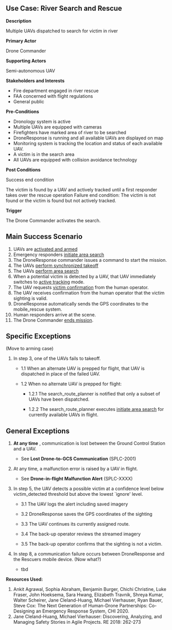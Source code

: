 ## Use Case: River Search and Rescue

**Description**

Multiple UAVs dispatched to search for victim in river

**Primary Actor**

Drone Commander

**Supporting Actors**

Semi-autonomous UAV

**Stakeholders and Interests**

- Fire department engaged in river rescue
- FAA concerned with flight regulations
- General public

**Pre-Conditions**

- Dronology system is active
- Multiple UAVs are equipped with cameras
- Firefighters have marked area of river to be searched
- DroneResponse is running and all available UAVs are displayed on map
- Monitoring system is tracking the location and status of each available UAV.
- A victim is in the search area
- All UAVs are equipped with collision avoidance technology

**Post Conditions**

Success end condition

The victim is found by a UAV and actively tracked until a first responder takes over the rescue operation
Failure end condition:
 The victim is not found or the victim is found but not actively tracked.

**Trigger**

The Drone Commander activates the search.

## Main Success Scenario

1. UAVs are [activated and armed]()
2. Emergency responders [initiate area search](../supporting/InitiateAreaSearch.md)
3. The DroneResponse commander issues a command to start the mission.
4. The UAVs [perform synchronized takeoff](../supporting/SynchronizedTakeoff.md)
5. The UAVs [perform area search](../supporting/PerformAreaSearch.md)
6. When a potential victim is detected by a UAV, that UAV immediately switches to [active tracking](../supporting/ActiveTracking.md) mode.
7. The UAV requests [victim confirmation](supporting/VictimConfirmation.md) from the human operator.
8. The UAV receives confirmation from the human operator that the victim sighting is valid.
9. DroneResponse automatically sends the GPS coordinates to the mobile_rescue system.
10. Human responders arrive at the scene.
11. The Drone Commander [ends mission](supporting/EndMission.md).

## Specific Exceptions
(Move to arming case)

1. In step 3, one of the UAVs fails to takeoff.

   * 1.1 When an alternate UAV is prepped for flight, that UAV is dispatched in place of the failed UAV.

   * 1.2 When no alternate UAV is prepped for flight:

      * 1.2.1 The search\_route\_planner is notified that only a subset of UAVs have been dispatched.

      * 1.2.2 The search\_route\_planner executes [initiate area search](../supporting/InitiateAreaSearch.md) for currently available UAVs in flight.

## General Exceptions

1. **At any time** , communication is lost between the Ground Control Station and a UAV.

   * See **Lost Drone-to-GCS Communication** (SPLC-2001)

2. At any time, a malfunction error is raised by a UAV in flight.

   * See **Drone-in-flight Malfunction Alert** (SPLC-XXXX)

3. In step 5, the UAV detects a possible victim at a confidence level below victim\_detected threshold but above the lowest `ignore&#39; level.

   * 3.1 The UAV logs the alert including saved imagery

   * 3.2 DroneResponse saves the GPS coordinates of the sighting

   * 3.3 The UAV continues its currently assigned route.

   * 3.4 The back-up operator reviews the streamed imagery

   * 3.5 The back-up operator confirms that the sighting is not a victim.

4. In step 8, a communication failure occurs between DroneResponse and the Rescuers mobile device. (Now what?)
   * tbd


**Resources Used:**

1. Ankit Agrawal, Sophia Abraham, Benjamin Burger, Chichi Christine, Luke Fraser, John Hoeksema, Sara Hwang, Elizabeth Travnik, Shreya Kumar, Walter Scheirer, Jane Cleland-Huang, Michael Vierhauser, Ryan Bauer, Steve Cox: The Next Generation of Human-Drone Partnerships: Co-Designing an Emergency Response System, CHI 2020.
2. Jane Cleland-Huang, Michael Vierhauser: Discovering, Analyzing, and Managing Safety Stories in Agile Projects. RE 2018: 262-273
